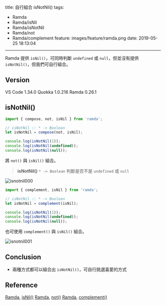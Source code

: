 title: 自行組合 isNotNil()
tags:
  - Ramda
  - Ramda/isNil
  - Ramda/isNotNil
  - Ramda/not
  - Ramda/complement
feature: images/feature/ramda.png
date: 2019-05-25 18:13:04
---
Ramda 提供 `isNil()`，可同時判斷 `undefined` 或 `null`，但並沒有提供 `isNotNil()`，但我們可自行組合。

<!-- more -->

## Version

VS Code 1.34.0
Quokka 1.0.216
Ramda 0.26.1

## isNotNil()

```javascript
import { compose, not, isNil } from 'ramda';

// isNotNil :: * -> Boolean
let isNotNil = compose(not, isNil);

console.log(isNotNil(1));
console.log(isNotNil(undefined));
console.log(isNotNil(null));
```

將 `not()` 與 `isNil()` 組合。

> **isNotNil()**
> `* -> Boolean`
> 判斷是否不是 `undefined` 或 `null`

![isnotnil000](/images/ramda/isnotnil/isnotnil000.png)

```javascript
import { complement, isNil } from 'ramda';

// isNotNil :: * -> Boolean
let isNotNil = complement(isNil);

console.log(isNotNil(1));
console.log(isNotNil(undefined));
console.log(isNotNil(null));
```

也可使用 `complement()` 與 `isNil()` 組合。

![isnotnil001](/images/ramda/isnotnil/isnotnil001.png)

## Conclusion

* 兩種方式都可以組合出 `isNotNil()`，可自行挑選喜愛的方式

## Reference

[Ramda](https://ramdajs.com), [isNil()](https://ramdajs.com/docs/#isNil)
[Ramda](https://ramdajs.com), [not()](https://ramdajs.com/docs/#not)
[Ramda](https://ramdajs.com), [complement()](https://ramdajs.com/docs/#complement)




